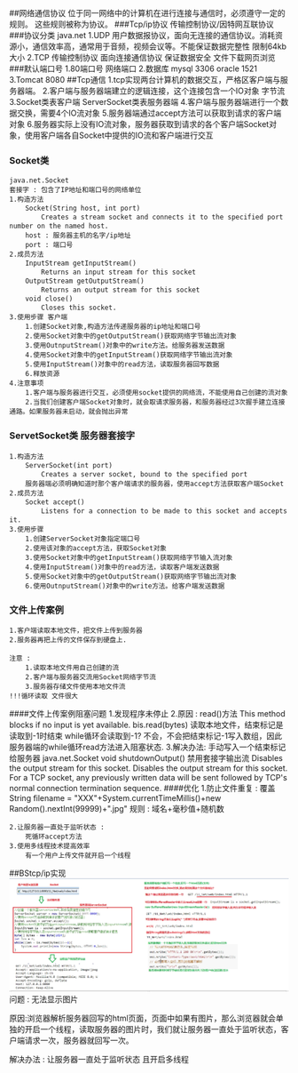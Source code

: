 ##网络通信协议
	位于同一网络中的计算机在进行连接与通信时，必须遵守一定的规则。
	这些规则被称为协议。
###Tcp/ip协议
	传输控制协议/因特网互联协议
###协议分类
	java.net 
	1.UDP 用户数据报协议，面向无连接的通信协议。消耗资源小，通信效率高，通常用于音频，视频会议等。不能保证数据完整性 限制64kb大小
	2.TCP 传输控制协议 面向连接通信协议 保证数据安全 文件下载网页浏览
###默认端口号
	1.80端口号 网络端口 
	2.数据库 mysql 3306 oracle 1521
	3.Tomcat 8080
##Tcp通信
	1.tcp实现两台计算机的数据交互，严格区客户端与服务器端。
	2.客户端与服务器端建立的逻辑连接，这个连接包含一个IO对象 字节流
	3.Socket类表客户端 ServerSocket类表服务器端 
	4.客户端与服务器端进行一个数据交换，需要4个IO流对象
	5.服务器端通过accept方法可以获取到请求的客户端对象
	6.服务器实际上没有IO流对象，服务器获取到请求的各个客户端Socket对象，使用客户端各自Socket中提供的IO流和客户端进行交互
### Socket类
	java.net.Socket 
	套接字 : 包含了IP地址和端口号的网络单位
	1.构造方法
		Socket(String host, int port) 
			Creates a stream socket and connects it to the specified port number on the named host.
		host : 服务器主机的名字/ip地址
		port : 端口号
	2.成员方法
		InputStream getInputStream() 
			Returns an input stream for this socket
		OutputStream getOutputStream() 
			Returns an output stream for this socket  
		void close() 
			Closes this socket.
	3.使用步骤 客户端
		1.创建Socket对象,构造方法传递服务器的ip地址和端口号
		2.使用Socket对象中的getOutputStream()获取网络字节输出流对象
		3.使用OutnputStream()对象中的write方法。给服务器发送数据
		4.使用Socket对象中的getInputStream()获取网络字节输出流对象
		5.使用InputStream()对象中的read方法，读取服务器回写数据
		6.释放资源
	4.注意事项
		1.客户端与服务器进行交互，必须使用socket提供的网络流，不能使用自己创建的流对象
		2.当我们创建客户端Socket对象时，就会取请求服务器，和服务器经过3次握手建立连接通路。如果服务器未启动，就会抛出异常

### ServetSocket类 服务器套接字
	1.构造方法
		ServerSocket(int port) 
			Creates a server socket, bound to the specified port
		服务器端必须明确知道时那个客户端请求的服务器，使用accept方法获取客户端Socket
	2.成员方法
		Socket accept() 
			Listens for a connection to be made to this socket and accepts it.
	3.使用步骤
		1.创建ServerSocket对象指定端口号
		2.使用该对象的accept方法，获取Socket对象
		3.使用Socket对象中的getInputStream()获取网络字节输入流对象
		4.使用InputStream()对象中的read方法，读取客户端发送数据
		5.使用Socket对象中的getOutputStream()获取网络字节输出流对象
		6.使用OutnputStream()对象中的write方法。给客户端发送数据

### 文件上传案例
	1.客户端读取本地文件，把文件上传到服务器
	2.服务器再把上传的文件保存到硬盘上.

	注意 :
		1.读取本地文件用自己创建的流
		2.客户端与服务器交流用Socket网络字节流
		3.服务器存储文件使用本地文件流
	!!!循环读取 文件很大

####文件上传案例阻塞问题
	1.发现程序未停止
	2.原因 :
	read()方法 This method blocks if no input is yet available.
	bis.read(bytes) 读取本地文件，结束标记是读取到-1时结束
	while循环会读取到-1? 不会，不会把结束标记-1写入数组，因此服务器端的while循环read方法进入阻塞状态.
	3.解决办法:
	手动写入一个结束标记给服务器
	java.net.Socket 
	void shutdownOutput()  禁用套接字输出流
		Disables the output stream for this socket. 
		Disables the output stream for this socket. For a TCP socket, any previously written data will be sent followed by TCP's normal connection termination sequence.
####优化
	1.防止文件重复 : 覆盖
		String filename = "XXX"+System.currentTimeMillis()+new Random().nextInt(99999)+".jpg"
		规则 : 域名+毫秒值+随机数

	2.让服务器一直处于监听状态 :
		死循环accept方法
	3.使用多线程技术提高效率
		有一个用户上传文件就开启一个线程

##BStcp/ip实现
![](7.png)
问题 : 无法显示图片

原因:浏览器解析服务器回写的html页面，页面中如果有图片，那么浏览器就会单独的开启一个线程，读取服务器的图片时，我们就让服务器一直处于监听状态，客户端请求一次，服务器就回写一次。

解决办法 : 让服务器一直处于监听状态 且开启多线程